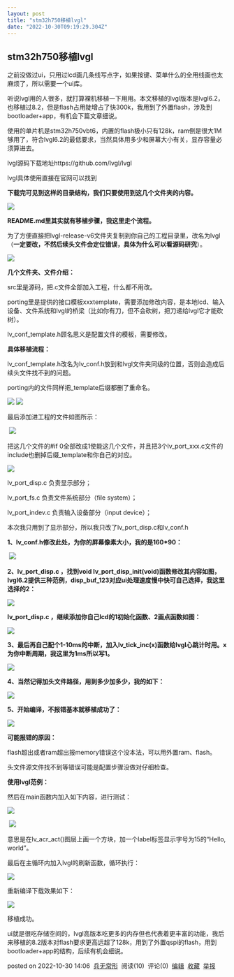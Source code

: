 ```yaml
---
layout: post
title: "stm32h750移植lvgl"
date: "2022-10-30T09:19:29.304Z"
---
```

stm32h750移植lvgl
---------------

之前没做过ui，只用过lcd画几条线写点字，如果按键、菜单什么的全用线画也太麻烦了，所以需要一个ui库。

听说lvgl用的人很多，就打算裸机移植一下用用。本文移植的lvgl版本是lvgl6.2，也移植过8.2，但是flash占用陡增占了快300k，我用到了外置flash，涉及到bootloader+app，有机会下篇文章细说。

使用的单片机是stm32h750vbt6，内置的flash极小只有128k，ram倒是很大1M够用了，符合lvgl6.2的最低要求，当然具体用多少和屏幕大小有关，显存容量必须算进去。

lvgl源码下载地址https://github.com/lvgl/lvgl

lvgl具体使用直接在官网可以找到

**下载完可见到这样的目录结构，我们只要使用到这几个文件夹的内容。**

![](https://img2022.cnblogs.com/blog/2531887/202210/2531887-20221030130534268-2050532977.png)

**README.md里其实就有移植步骤，我这里走个流程。**

为了方便直接把lvgl-release-v6文件夹复制到你自己的工程目录里，改名为lvgl（**一定要改，不然后续头文件会定位错误，具体为什么可以看源码研究**）。

![](https://img2022.cnblogs.com/blog/2531887/202210/2531887-20221030131330827-43242783.png)

**几个文件夹、文件介绍：**

src里是源码，把.c文件全部加入工程，什么都不用改。

porting里是提供的接口模板xxxtemplate，需要添加修改内容，是本地lcd、输入设备、文件系统和lvgl的桥梁（比如你有刀，但不会砍树，把刀递给lvgl它才能砍树）。

lv\_conf\_template.h顾名思义是配置文件的模板，需要修改。

**具体移植流程：**

lv\_conf\_template.h改名为lv\_conf.h放到和lvgl文件夹同级的位置，否则会造成后续头文件找不到的问题。

porting内的文件同样把\_template后缀都删了重命名。

![](https://img2022.cnblogs.com/blog/2531887/202210/2531887-20221030132909637-1926044423.png) ![](https://img2022.cnblogs.com/blog/2531887/202210/2531887-20221030132912401-683597895.png)

最后添加进工程的文件如图所示：

 ![](https://img2022.cnblogs.com/blog/2531887/202210/2531887-20221030132732474-2125542921.png)

把这几个文件的#if 0全部改成1使能这几个文件，并且把3个lv\_port\_xxx.c文件的include也删掉后缀\_template和你自己的对应。

![](https://img2022.cnblogs.com/blog/2531887/202210/2531887-20221030133121735-75532016.png)

lv\_port\_disp.c 负责显示部分；

lv\_port\_fs.c 负责文件系统部分（file system）；

lv\_port\_indev.c 负责输入设备部分（input device）；

本次我只用到了显示部分，所以我只改了lv\_port\_disp.c和lv\_conf.h

**1、lv\_conf.h修改此处，为你的屏幕像素大小，我的是160\*90：**

 ![](https://img2022.cnblogs.com/blog/2531887/202210/2531887-20221030133617147-577939351.png)

**2、lv\_port\_disp.c ，找到void lv\_port\_disp\_init(void)函数修改其内容如图，lvgl6.2提供三种范例，disp\_buf\_123对应ui处理速度慢中快可自己选择，我这里选择的2：**

![](https://img2022.cnblogs.com/blog/2531887/202210/2531887-20221030133844134-724290336.png)

**lv\_port\_disp.c ，继续添加你自己lcd的1初始化函数、2画点函数如图：**

![](https://img2022.cnblogs.com/blog/2531887/202210/2531887-20221030134153421-965423265.png)

**3、最后再自己配个1-10ms的中断，加入lv\_tick\_inc(x)函数给lvgl心跳计时用。x为你中断周期，我这里为1ms所以写1。**

![](https://img2022.cnblogs.com/blog/2531887/202210/2531887-20221030135745776-1384340943.png)

**4、当然记得加头文件路径，用到多少加多少，我的如下：**

![](https://img2022.cnblogs.com/blog/2531887/202210/2531887-20221030134259970-1737534301.png)

**5、开始编译，不报错基本就移植成功了：**

![](https://img2022.cnblogs.com/blog/2531887/202210/2531887-20221030134810180-1338112589.png)

**可能报错的原因：**

flash超出或者ram超出报memory错误这个没本法，可以用外置ram、flash。

头文件源文件找不到等错误可能是配置步骤没做对仔细检查。

**使用lvgl范例：**

然后在main函数内加入如下内容，进行测试：

![](https://img2022.cnblogs.com/blog/2531887/202210/2531887-20221030134937148-47739254.png)

 ![](https://img2022.cnblogs.com/blog/2531887/202210/2531887-20221030134952032-1154572742.png)

意思是在lv\_acr\_act()图层上画一个方块，加一个label标签显示字号为15的“Hello, world”。

最后在主循环内加入lvgl的刷新函数，循环执行：

![](https://img2022.cnblogs.com/blog/2531887/202210/2531887-20221030135451388-1592644967.png)

重新编译下载效果如下：

![](https://img2022.cnblogs.com/blog/2531887/202210/2531887-20221030135319685-1745786361.jpg)

移植成功。

ui就是很吃存储空间的，lvgl高版本吃更多的内存但也代表着更丰富的功能，我后来移植的8.2版本对flash要求更高远超了128k，用到了外置qspi的flash，用到bootloader+app的结构，后续有机会细说。

posted on 2022-10-30 14:06  [兵无常形](https://www.cnblogs.com/czy8388/)  阅读(10)  评论(0)  [编辑](https://i.cnblogs.com/EditPosts.aspx?postid=16841060)  [收藏](javascript:void(0))  [举报](javascript:void(0))